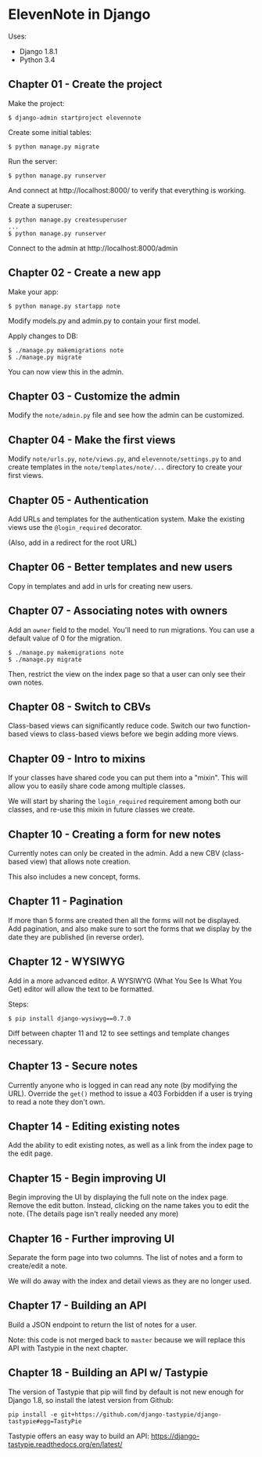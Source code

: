 ElevenNote in Django 
====================

Uses:
* Django 1.8.1
* Python 3.4

Chapter 01 - Create the project
----------

Make the project:

```
$ django-admin startproject elevennote
```

Create some initial tables:
```
$ python manage.py migrate
```

Run the server:
```
$ python manage.py runserver
```

And connect at http://localhost:8000/ to verify that everything is working.

Create a superuser:
```
$ python manage.py createsuperuser
...
$ python manage.py runserver
```

Connect to the admin at http://localhost:8000/admin


Chapter 02 - Create a new app
----------

Make your app:

```
$ python manage.py startapp note
```

Modify models.py and admin.py to contain your first model.

Apply changes to DB:
```
$ ./manage.py makemigrations note
$ ./manage.py migrate
```

You can now view this in the admin.


Chapter 03 - Customize the admin
----------

Modify the `note/admin.py` file and see how the admin can be customized.


Chapter 04 - Make the first views
----------

Modify `note/urls.py`, `note/views.py`, and `elevennote/settings.py` to 
and create templates in the `note/templates/note/...` directory to create
your first views.


Chapter 05 - Authentication
--------------------------

Add URLs and templates for the authentication system.  Make the existing
views use the `@login_required` decorator.

(Also, add in a redirect for the root URL)


Chapter 06 - Better templates and new users
-----------------------------

Copy in templates and add in urls for creating new users.


Chapter 07 - Associating notes with owners
-------------------------

Add an `owner` field to the model.  You'll need to run migrations.  You can use
a default value of 0 for the migration.

```
$ ./manage.py makemigrations note
$ ./manage.py migrate
```

Then, restrict the view on the index page so that a user can only see their own notes.


Chapter 08 - Switch to CBVs
-------------------

Class-based views can significantly reduce code.  Switch our two function-based views
to class-based views before we begin adding more views.


Chapter 09 - Intro to mixins
---------------------

If your classes have shared code you can put them into a "mixin".  This will allow you
to easily share code among multiple classes.

We will start by sharing the `login_required` requirement among both our classes, and
re-use this mixin in future classes we create.


Chapter 10 - Creating a form for new notes
-----------------------

Currently notes can only be created in the admin.  Add a new CBV (class-based view)
that allows note creation.

This also includes a new concept, forms.


Chapter 11 - Pagination
----------------------

If more than 5 forms are created then all the forms will not be displayed.  Add
pagination, and also make sure to sort the forms that we display by the date
they are published (in reverse order).


Chapter 12 - WYSIWYG
--------------------

Add in a more advanced editor.  A WYSIWYG (What You See Is What You Get) editor
will allow the text to be formatted.

Steps:

```
$ pip install django-wysiwyg==0.7.0
```

Diff between chapter 11 and 12 to see settings and template changes necessary.


Chapter 13 - Secure notes
-------------------

Currently anyone who is logged in can read any note (by modifying the URL).
Override the `get()` method to issue a 403 Forbidden if a user is trying to
read a note they don't own.


Chapter 14 - Editing existing notes
-------------------

Add the ability to edit existing notes, as well as a link from the index page
to the edit page.


Chapter 15 - Begin improving UI
----------------------

Begin improving	the UI by displaying the full note on the index	page.
Remove the edit	button.	 Instead, clicking on the name takes you to edit
the note.  (The	details	page isn't really needed any more)


Chapter 16 - Further improving UI
----------------------

Separate the form page into two columns.  The list of notes and a form
to create/edit a note.

We will do away with the index and detail views as they are no longer
used.


Chapter 17 - Building an API
-------------

Build a JSON endpoint to return the list of notes for a user.

Note: this code is not merged back to `master` because we will replace
this API with Tastypie in the next chapter.


Chapter 18 - Building an API w/ Tastypie
-------------------

The version of Tastypie that pip will find by default is not new enough for Django
1.8, so install the latest version from Github:

```
pip install -e git+https://github.com/django-tastypie/django-tastypie#egg=TastyPie
```

Tastypie offers an easy way to build an API:
https://django-tastypie.readthedocs.org/en/latest/
